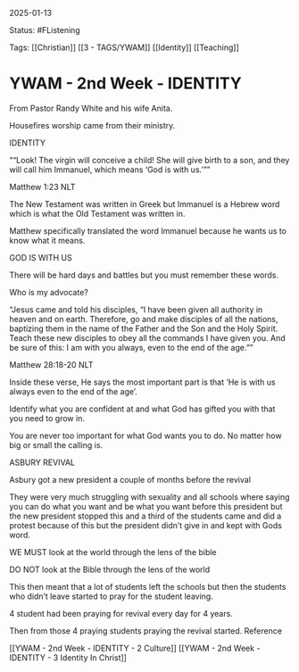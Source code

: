 2025-01-13

Status: #FListening 

Tags: [[Christian]] [[3 - TAGS/YWAM]] [[Identity]] [[Teaching]]

# YWAM - 2nd Week - IDENTITY

From Pastor Randy White and his wife Anita.

  

Housefires worship came from their ministry.

IDENTITY

““Look! The virgin will conceive a child! She will give birth to a son, and they will call him Immanuel, which means ‘God is with us.’””

‭‭Matthew‬ ‭1‬:‭23‬ ‭NLT‬‬

  

The New Testament was written in Greek but Immanuel is a Hebrew word which is what the Old Testament was written in.

  

Matthew specifically translated the word Immanuel because he wants us to know what it means.

  

GOD IS WITH US

  

There will be hard days and battles but you must remember these words.

  

Who is my advocate?

  

“Jesus came and told his disciples, “I have been given all authority in heaven and on earth. Therefore, go and make disciples of all the nations, baptizing them in the name of the Father and the Son and the Holy Spirit. Teach these new disciples to obey all the commands I have given you. And be sure of this: I am with you always, even to the end of the age.””

‭‭Matthew‬ ‭28‬:‭18‬-‭20‬ ‭NLT‬‬

  

Inside these verse, He says the most important part is that ‘He is with us always even to the end of the age’.

  

  

Identify what you are confident at and what God has gifted you with that you need to grow in.

  

You are never too important for what God wants you to do. No matter how big or small the calling is.

  

  

  

ASBURY REVIVAL

  

Asbury got a new president a couple of months before the revival

They were very much struggling with sexuality and all schools where saying you can do what you want and be what you want before this president but the new president stopped this and a third of the students came and did a protest because of this but the president didn’t give in and kept with Gods word.

  

WE MUST look at the world through the lens of the bible

DO NOT look at the Bible through the lens of the world

  

This then meant that a lot of students left the schools but then the students who didn’t leave started to pray for the student leaving.

  

4 student had been praying for revival every day for 4 years.

  

Then from those 4 praying students praying the revival started.
Reference

[[YWAM - 2nd Week - IDENTITY - 2 Culture]]
[[YWAM - 2nd Week - IDENTITY - 3 Identity In Christ]]
